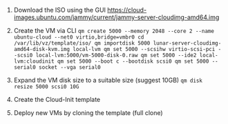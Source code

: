 1. Download the ISO using the GUI
    https://cloud-images.ubuntu.com/jammy/current/jammy-server-cloudimg-amd64.img

2. Create the VM via CLI
    `qm create 5000 --memory 2048 --core 2 --name ubuntu-cloud --net0 virtio,bridge=vmbr0
    cd /var/lib/vz/template/iso/
    qm importdisk 5000 lunar-server-cloudimg-amd64-disk-kvm.img local-lvm
    qm set 5000 --scsihw virtio-scsi-pci --scsi0 local-lvm:5000/vm-5000-disk-0.raw
    qm set 5000 --ide2 local-lvm:cloudinit
    qm set 5000 --boot c --bootdisk scsi0
    qm set 5000 --serial0 socket --vga serial0`

3. Expand the VM disk size to a suitable size (suggest 10GB)
    `qm disk resize 5000 scsi0 10G`

4. Create the Cloud-Init template
5. Deploy new VMs by cloning the template (full clone)
